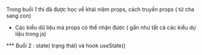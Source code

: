 Trong buổi 1 thì đã được học về khái niệm props, cách truyền props ( từ cha sang con)
- Các kiểu dữ liệu mà props có thể nhận được  ( gần như tất cả các kiểu dự liệu trong js)

*** Buổi 2 : state( trạng thái) và hook useState()